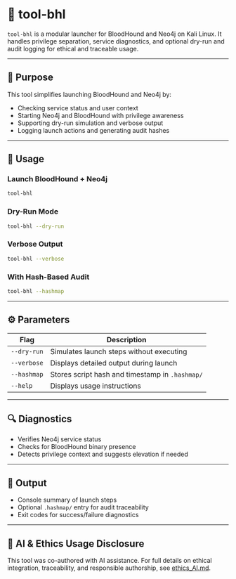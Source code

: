 # 🧠 tool-bhl

`tool-bhl` is a modular launcher for BloodHound and Neo4j on Kali Linux. It handles privilege separation, service diagnostics, and optional dry-run and audit logging for ethical and traceable usage.

---

## 🎯 Purpose

This tool simplifies launching BloodHound and Neo4j by:

- Checking service status and user context
- Starting Neo4j and BloodHound with privilege awareness
- Supporting dry-run simulation and verbose output
- Logging launch actions and generating audit hashes

---

## 🚀 Usage

### Launch BloodHound + Neo4j
```bash
tool-bhl
```

### Dry-Run Mode
```bash
tool-bhl --dry-run
```

### Verbose Output
```bash
tool-bhl --verbose
```

### With Hash-Based Audit
```bash
tool-bhl --hashmap
```

---

## ⚙️ Parameters

| Flag         | Description                                      |
|--------------|--------------------------------------------------|
| `--dry-run`  | Simulates launch steps without executing         |
| `--verbose`  | Displays detailed output during launch           |
| `--hashmap`  | Stores script hash and timestamp in `.hashmap/`  |
| `--help`     | Displays usage instructions                      |

---

## 🔍 Diagnostics

- Verifies Neo4j service status
- Checks for BloodHound binary presence
- Detects privilege context and suggests elevation if needed

---

## 📁 Output

- Console summary of launch steps
- Optional `.hashmap/` entry for audit traceability
- Exit codes for success/failure diagnostics

---

## 🤖 AI & Ethics Usage Disclosure

This tool was co-authored with AI assistance. For full details on ethical integration, traceability, and responsible authorship, see [ethics_AI.md](https://github.com/Mark-a-Hamilton/Mark-a-Hamilton.github.io/blob/main/ethics_AI.md).
